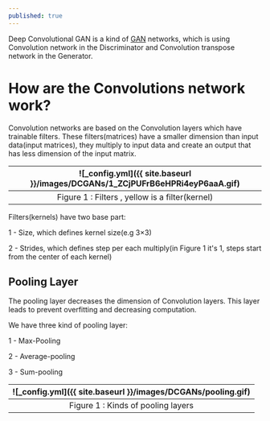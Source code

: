 ```yaml
---
published: true
---
```

Deep Convolutional GAN is a kind of [GAN](https://manishemirani.github.io/Generative-Adversarial-Networks/) networks, which is using Convolution network in the Discriminator and Convolution transpose network in the Generator.


# How are the Convolutions network work?
Convolution networks are based on the Convolution layers which have trainable filters. These filters(matrices) have a smaller dimension than input data(input matrices), they multiply to input data and create an output that has less dimension of the input matrix.

|![_config.yml]({{ site.baseurl }}/images/DCGANs/1_ZCjPUFrB6eHPRi4eyP6aaA.gif)|
|:--:| 
| Figure 1 : Filters , yellow is a filter(kernel)|


Filters(kernels) have two base part:

1 - Size, which defines kernel size(e.g 3×3)

2 - Strides, which defines step per each multiply(in Figure 1 it's 1, steps start from the center of each kernel)

## Pooling Layer

The pooling layer decreases the dimension of Convolution layers. This layer leads to prevent overfitting and decreasing computation.

We have three kind of pooling layer:

1 - Max-Pooling

2 - Average-pooling

3 - Sum-pooling

|![_config.yml]({{ site.baseurl }}/images/DCGANs/pooling.gif)|
|:--:| 
| Figure 1 : Kinds of pooling layers|
